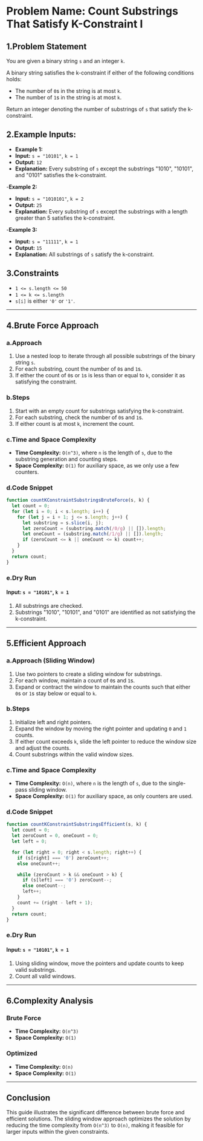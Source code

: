 

# Problem Name: Count Substrings That Satisfy K-Constraint I

## 1.Problem Statement
You are given a binary string `s` and an integer `k`.

A binary string satisfies the k-constraint if either of the following conditions holds:
- The number of `0`s in the string is at most `k`.
- The number of `1`s in the string is at most `k`.

Return an integer denoting the number of substrings of `s` that satisfy the k-constraint.

## 2.Example Inputs:
- **Example 1:**
- **Input:** `s = "10101"`, `k = 1`
- **Output:** `12`
- **Explanation:** Every substring of `s` except the substrings "1010", "10101", and "0101" satisfies the k-constraint.

-**Example 2:**
- **Input:** `s = "1010101"`, `k = 2`
- **Output:** `25`
- **Explanation:** Every substring of `s` except the substrings with a length greater than 5 satisfies the k-constraint.

-**Example 3:**
- **Input:** `s = "11111"`, `k = 1`
- **Output:** `15`
- **Explanation:** All substrings of `s` satisfy the k-constraint.

## 3.Constraints
- `1 <= s.length <= 50`
- `1 <= k <= s.length`
- `s[i]` is either `'0'` or `'1'`.

---

## 4.Brute Force Approach

### a.Approach
1. Use a nested loop to iterate through all possible substrings of the binary string `s`.
2. For each substring, count the number of `0`s and `1`s.
3. If either the count of `0`s or `1`s is less than or equal to `k`, consider it as satisfying the constraint.

### b.Steps
1. Start with an empty count for substrings satisfying the k-constraint.
2. For each substring, check the number of `0`s and `1`s.
3. If either count is at most `k`, increment the count.

### c.Time and Space Complexity
- **Time Complexity:** `O(n^3)`, where `n` is the length of `s`, due to the substring generation and counting steps.
- **Space Complexity:** `O(1)` for auxiliary space, as we only use a few counters.

### d.Code Snippet
```javascript
function countKConstraintSubstringsBruteForce(s, k) {
  let count = 0;
  for (let i = 0; i < s.length; i++) {
    for (let j = i + 1; j <= s.length; j++) {
      let substring = s.slice(i, j);
      let zeroCount = (substring.match(/0/g) || []).length;
      let oneCount = (substring.match(/1/g) || []).length;
      if (zeroCount <= k || oneCount <= k) count++;
    }
  }
  return count;
}
```

### e.Dry Run
#### Input: `s = "10101"`, `k = 1`
1. All substrings are checked. 
2. Substrings "1010", "10101", and "0101" are identified as not satisfying the k-constraint.

---

## 5.Efficient Approach

### a.Approach (Sliding Window)
1. Use two pointers to create a sliding window for substrings.
2. For each window, maintain a count of `0`s and `1`s.
3. Expand or contract the window to maintain the counts such that either `0`s or `1`s stay below or equal to `k`.

### b.Steps
1. Initialize left and right pointers.
2. Expand the window by moving the right pointer and updating `0` and `1` counts.
3. If either count exceeds `k`, slide the left pointer to reduce the window size and adjust the counts.
4. Count substrings within the valid window sizes.

### c.Time and Space Complexity
- **Time Complexity:** `O(n)`, where `n` is the length of `s`, due to the single-pass sliding window.
- **Space Complexity:** `O(1)` for auxiliary space, as only counters are used.

### d.Code Snippet
```javascript
function countKConstraintSubstringsEfficient(s, k) {
  let count = 0;
  let zeroCount = 0, oneCount = 0;
  let left = 0;

  for (let right = 0; right < s.length; right++) {
    if (s[right] === '0') zeroCount++;
    else oneCount++;

    while (zeroCount > k && oneCount > k) {
      if (s[left] === '0') zeroCount--;
      else oneCount--;
      left++;
    }
    count += (right - left + 1);
  }
  return count;
}
```

### e.Dry Run
#### Input: `s = "10101"`, `k = 1`
1. Using sliding window, move the pointers and update counts to keep valid substrings.
2. Count all valid windows.

---

## 6.Complexity Analysis

### Brute Force
- **Time Complexity:** `O(n^3)`
- **Space Complexity:** `O(1)`

### Optimized
- **Time Complexity:** `O(n)`
- **Space Complexity:** `O(1)`

---

## Conclusion
This guide illustrates the significant difference between brute force and efficient solutions. The sliding window approach optimizes the solution by reducing the time complexity from `O(n^3)` to `O(n)`, making it feasible for larger inputs within the given constraints.
